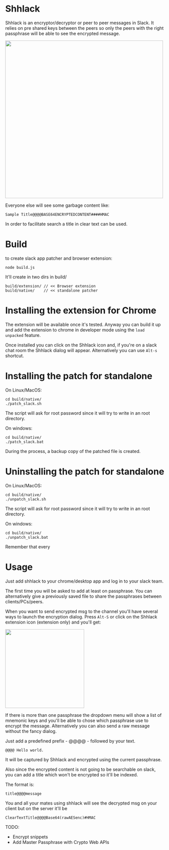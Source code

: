 # Shhlack
Shhlack is an encryptor/decryptor or peer to peer messages in Slack.
It relies on pre shared keys between the peers so only the peers with the right passphrase will be able to see the encrypted message. 

<img src="https://user-images.githubusercontent.com/1196560/39006967-ec14799e-4404-11e8-8ebc-cbf387c3806f.png" width="500">

Everyone else will see some garbage content like:

```
Sample Title@@@@BASE64ENCRYPTEDCONTENT####HMAC
```

In order to facilitate search a title in clear text can be used.

# Build

to create slack app patcher and browser extension:
```
node build.js
```
It'll create in two dirs in build/
```
build/extension/ // << Browser extension 
build/native/    // << standalone patcher
```
# Installing the extension for Chrome

The extension will be available once it's tested.
Anyway you can build it up and add the extension to chrome in developer mode using the `load unpacked` feature.

Once installed you can click on the Shhlack icon and, if you're on a slack chat room the Shhlack dialog will appear.
Alternatively you can use `Alt-s` shortcut.

# Installing the patch for standalone

On Linux/MacOS:
```
cd build/native/
./patch_slack.sh
```
The script will ask for root password since it will try to write in an root directory.

On windows:
```
cd build/native/
./patch_slack.bat
```

During the process, a backup copy of the patched file is created.

# Uninstalling the patch for standalone
On Linux/MacOS:
```
cd build/native/
./unpatch_slack.sh
```
The script will ask for root password since it will try to write in an root directory.

On windows:
```
cd build/native/
./unpatch_slack.bat
```

Remember that every 

# Usage

Just add shhlack to your chrome/desktop app and log in to your slack team.

The first time you will be asked to add at least on passphrase.
You can alternatively give a previously saved file to share the passphrases between clients/PCs/peers.

When you want to send encrypted msg to the channel you'll have several ways to launch the encryption dialog.
Press `Alt-S` or click on the Shhlack extension icon (extension only) and you'll get:

<img src="https://user-images.githubusercontent.com/1196560/39006265-d8114e10-4402-11e8-873c-266c6be34a04.png" width="250">

If there is more than one passphrase the dropdown menu will show a list of mnemonic keys and you'll be able to chose which passphrase use to encrypt the message.
Alternatively you can also send a raw message without the fancy dialog.

Just add a predefined prefix - @@@@ - followed by your text.

```
@@@@ Hello world.
```
It will be captured by Shhlack and encrypted using the current passphrase.

Also since the encrypted content is not going to be searchable on slack,
you can add a title which won't be encrypted so it'll be indexed.

The format is:
```
title@@@@message
```
You and all your mates using shhlack will see the decrypted msg
on your client but on the server it'll be 
```
ClearTextTitle@@@@Base64(rawAESenc)#HMAC
```


TODO:
- Encrypt snippets 
- Add Master Passphrase with Crypto Web APIs 

